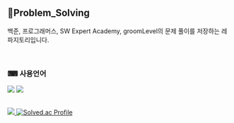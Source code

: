  ## 📂Problem_Solving
백준, 프로그래머스, SW Expert Academy, groomLevel의 문제 풀이를 저장하는 레파지토리입니다.

<br>


### ⌨ 사용언어

<img src="https://img.shields.io/badge/C%2B%2B-00599C?style=for-the-badge&logo=c%2B%2B&logoColor=white"/> <img src="https://img.shields.io/badge/JavaScript-F7DF1E?style=for-the-badge&logo=JavaScript&logoColor=white"/>

  <br>
  <a href="https://solved.ac/oesnuj">
    <!--내 백준 티어-->
    <img src="http://mazandi.herokuapp.com/api?handle=oesnuj&theme=warm"/>
    <img src="http://mazassumnida.wtf/api/v2/generate_badge?boj=oesnuj" alt="Solved.ac Profile"/>
  </a>
